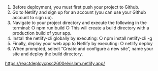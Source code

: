 1. Before deployment, you must first push your project to Github.
2. Go to Netlify and sign up for an account (you can use your Github account to sign up).
3. Navigate to your project directory and execute the following in the terminal:
○ npm run build
○ This will create a build directory with a production build of your app.
4. Install the netlify-cli globally by executing:
○ npm install netlify-cli -g
5. Finally, deploy your web app to Netlify by executing:
○ netlify deploy
6. When prompted, select “Create and configure a new site”, name your site and deploy the build directory.

https://reactdeploycpsc2600elvislam.netlify.app/